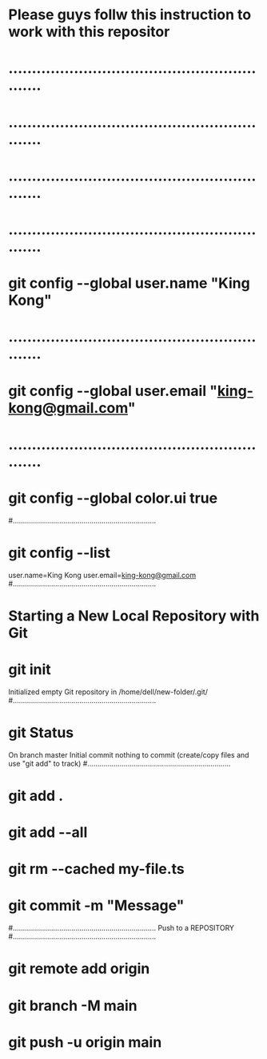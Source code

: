 # Please guys follw this instruction to work with this repositor 
# ............................................................
# ............................................................
# ............................................................
# ............................................................
#  git config --global user.name "King Kong"
# ............................................................
#  git config --global user.email "king-kong@gmail.com"
# ............................................................
#  git config --global color.ui true
#.......................................................................
# git config --list
  user.name=King Kong
  user.email=king-kong@gmail.com
 #.......................................................................
# Starting a New Local Repository with Git
# git init
   Initialized empty Git repository in /home/dell/new-folder/.git/
 #.......................................................................  
# git Status
  On branch master
  Initial commit
  nothing to commit (create/copy files and use "git add" to track)
 #....................................................................... 
# git add .  
# git add --all
# git rm --cached my-file.ts
# git commit -m "Message"
#.......................................................................
Push to a REPOSITORY
#.......................................................................
# git remote add origin <URL>
# git branch -M main
# git push -u origin main
 
